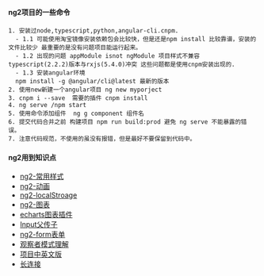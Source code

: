 #### ng2项目的一些命令
```
1. 安装过node,typescript,python,angular-cli.cnpm.
  - 1.1 可能使用淘宝镜像安装依赖包会比较快，但是还是npm install 比较靠谱，安装的文件比较少 最重要的是没有问题项目能运行起来。
  - 1.2 出现的问题 appModule isnot ngModule 项目样式不兼容 typescript(2.2.2)版本与rxjs(5.4.0)冲突 这些问题都是使用cnpm安装出现的.
  - 1.3 安装angular环境 
  npm install -g @angular/cli@latest 最新的版本
2. 使用new新建一个angular项目 ng new myporject 
3. cnpm i --save  需要的插件 cnpm install 
4. ng serve /npm start 
5. 使用命令添加组件  ng g component 组件名
6. 提交代码合并之前 构建项目 npm run build:prod 避免 ng serve 不能暴露的错误。
7. 注意代码规范，不使用的虽没有报错，但是最好不要保留到代码中。
```
#### ng2用到知识点
  - [ng2-常用样式](ng2/component/style.md)
  - [ng2-动画](ng2/component/animation.md)
  - [ng2-localStroage](ng2/component/local.md)
  - [ng2-图表](ng2/component/charts.md)
  - [echarts图表插件](ng2/component/echarts.md)
  - [Input父传子](ng2/component/input.md)
  - [ng2-form表单](ng2/component/validatar.md)
  - [观察者模式理解](ng2/component/signal.md)
  - [项目中英文版](ng2/component/i18n.md)
  - [长连接](ng2/component/socket.md)
